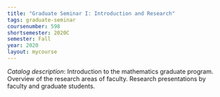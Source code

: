 ```yaml
---
title: "Graduate Seminar I: Introduction and Research"
tags: graduate-seminar
coursenumber: 598
shortsemester: 2020C
semester: Fall
year: 2020
layout: mycourse
---
```


*Catalog description*: Introduction to the mathematics graduate program.
Overview of the research areas of faculty.
Research presentations by faculty and graduate students.
